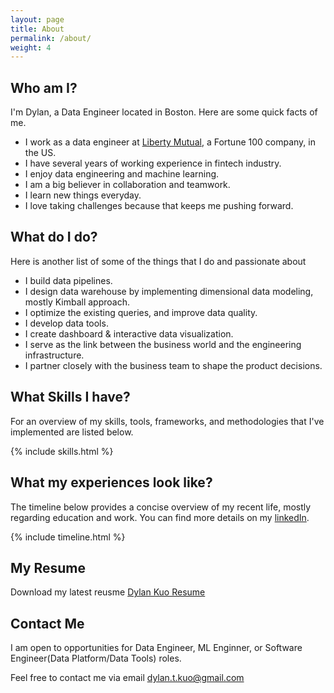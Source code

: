 ```yaml
---
layout: page
title: About
permalink: /about/
weight: 4
---
```


## Who am I?

I'm Dylan, a Data Engineer located in Boston. Here are some quick facts of me.

- I work as a data engineer at [Liberty Mutual](https://www.libertymutual.com), a Fortune 100 company, in the US.
- I have several years of working experience in fintech industry.
- I enjoy data engineering and machine learning.
- I am a big believer in collaboration and teamwork.
- I learn new things everyday.
- I love taking challenges because that keeps me pushing forward.

## What do I do?

Here is another list of some of the things that I do and passionate about

- I build data pipelines.
- I design data warehouse by implementing dimensional data modeling, mostly Kimball approach.
- I optimize the existing queries, and improve data quality.
- I develop data tools. 
- I create dashboard & interactive data visualization.
- I serve as the link between the business world and the engineering infrastructure.
- I partner closely with the business team to shape the product decisions.

## What Skills I have?

For an overview of my skills, tools, frameworks, and methodologies that I've implemented are listed below.

{% include skills.html %}

## What my experiences look like?

The timeline below provides a concise overview of my recent life, mostly regarding education and work. You can find more details on my [linkedIn](https://www.linkedin.com/in/dylankuo/).

<div class="row">
{% include timeline.html %}
</div>

## My Resume
Download my latest reusme [Dylan Kuo Resume](https://drive.google.com/file/d/1w-rvMqR-AE3u-7_UOvQxrNsNXI6amhRL/view?usp=sharing)


## Contact Me

I am open to opportunities for Data Engineer, ML Enginner, or Software Engineer(Data Platform/Data Tools) roles.

Feel free to contact me via email [dylan.t.kuo@gmail.com](mailto:dylan.t.kuo@gmail.com)
